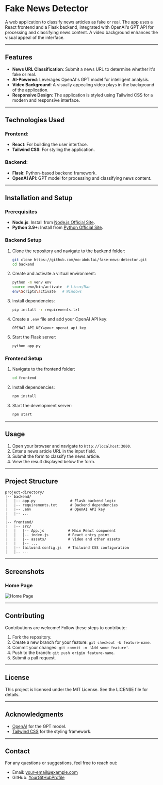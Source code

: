 # Fake News Detector

A web application to classify news articles as fake or real. The app uses a React frontend and a Flask backend, integrated with OpenAI's GPT API for processing and classifying news content. A video background enhances the visual appeal of the interface.

---

## Features
- **News URL Classification**: Submit a news URL to determine whether it's fake or real.
- **AI-Powered**: Leverages OpenAI's GPT model for intelligent analysis.
- **Video Background**: A visually appealing video plays in the background of the application.
- **Responsive Design**: The application is styled using Tailwind CSS for a modern and responsive interface.

---

## Technologies Used

### Frontend:
- **React**: For building the user interface.
- **Tailwind CSS**: For styling the application.

### Backend:
- **Flask**: Python-based backend framework.
- **OpenAI API**: GPT model for processing and classifying news content.

---

## Installation and Setup

### Prerequisites
- **Node.js**: Install from [Node.js Official Site](https://nodejs.org/).
- **Python 3.9+**: Install from [Python Official Site](https://www.python.org/).

### Backend Setup
1. Clone the repository and navigate to the backend folder:
   ```bash
   git clone https://github.com/mo-abdulai/fake-news-detector.git
   cd backend
   ```
2. Create and activate a virtual environment:
   ```bash
   python -m venv env
   source env/bin/activate  # Linux/Mac
   env\Scripts\activate   # Windows
   ```
3. Install dependencies:
   ```bash
   pip install -r requirements.txt
   ```
4. Create a `.env` file and add your OpenAI API key:
   ```plaintext
   OPENAI_API_KEY=your_openai_api_key
   ```
5. Start the Flask server:
   ```bash
   python app.py
   ```

### Frontend Setup
1. Navigate to the frontend folder:
   ```bash
   cd frontend
   ```
2. Install dependencies:
   ```bash
   npm install
   ```
3. Start the development server:
   ```bash
   npm start
   ```

---

## Usage
1. Open your browser and navigate to `http://localhost:3000`.
2. Enter a news article URL in the input field.
3. Submit the form to classify the news article.
4. View the result displayed below the form.

---

## Project Structure
```
project-directory/
|-- backend/
|   |-- app.py                # Flask backend logic
|   |-- requirements.txt      # Backend dependencies
|   |-- .env                  # OpenAI API key
|   |-- ...
|
|-- frontend/
|   |-- src/
|   |   |-- App.js           # Main React component
|   |   |-- index.js         # React entry point
|   |   |-- assets/          # Video and other assets
|   |   |-- ...
|   |-- tailwind.config.js   # Tailwind CSS configuration
|   |-- ...
```

---

## Screenshots
### Home Page
![Home Page](https://ibb.co/xD2rJRj)

---

## Contributing
Contributions are welcome! Follow these steps to contribute:
1. Fork the repository.
2. Create a new branch for your feature: `git checkout -b feature-name`.
3. Commit your changes: `git commit -m 'Add some feature'`.
4. Push to the branch: `git push origin feature-name`.
5. Submit a pull request.

---

## License
This project is licensed under the MIT License. See the LICENSE file for details.

---

## Acknowledgments
- [OpenAI](https://openai.com/) for the GPT model.
- [Tailwind CSS](https://tailwindcss.com/) for the styling framework.

---

## Contact
For any questions or suggestions, feel free to reach out:
- Email: [your-email@example.com](mailto:your-email@example.com)
- GitHub: [YourGitHubProfile](https://github.com/YourGitHubProfile)


